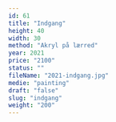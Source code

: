 ```yaml
---
id: 61
title: "Indgang"
height: 40
width: 30
method: "Akryl på lærred"
year: 2021
price: "2100"
status: ""
fileName: "2021-indgang.jpg"
medie: "painting"
draft: "false"
slug: "indgang"
weight: "200"
---
```

